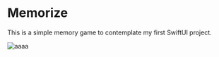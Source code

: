 # Memorize

This is a simple memory game to contemplate my first SwiftUI project.

![aaaa](https://user-images.githubusercontent.com/32423942/121911859-7ddc0080-cd06-11eb-9d69-2fb17d621d37.gif)


